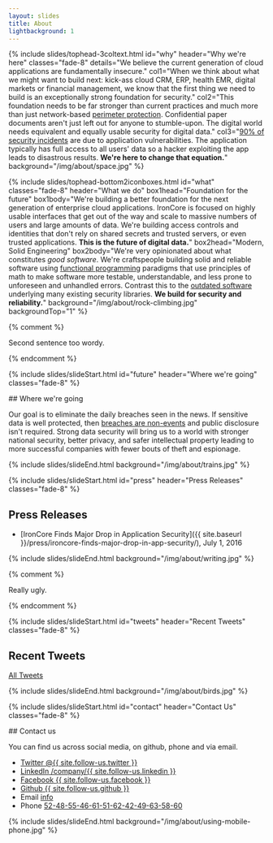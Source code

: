 ```yaml
---
layout: slides
title: About
lightbackground: 1
---
```


{% include slides/tophead-3coltext.html
  id="why"
  header="Why we're here"
  classes="fade-8"
  details="We believe the current generation of cloud applications are fundamentally insecure."
  col1="When we think about what we might want to build next: kick-ass cloud CRM, ERP, health EMR, digital markets or financial management, we know that the first thing we need to build is an exceptionally strong foundation for security."
  col2="This foundation needs to be far stronger than current practices and much more than just network-based [perimeter protection][perimsec].  Confidential paper documents aren't just left out for anyone to stumble-upon.  The digital world needs equivalent and equally usable security for digital data."
  col3="[90% of security incidents][worseningsecurity] are due to application vulnerabilities. The application typically has full access to all users' data so a hacker exploiting the app leads to disastrous results. **We're here to change that equation.**"
  background="/img/about/space.jpg"
%}


{% include slides/tophead-bottom2iconboxes.html
  id="what"
  classes="fade-8"
  header="What we do"
  box1head="Foundation for the future"
  box1body="We're building a better foundation for the next generation of enterprise cloud applications. IronCore is focused on highly usable interfaces that get out of the way and scale to massive numbers of users and large amounts of data. We're building access controls and identities that don't rely on shared secrets and trusted servers, or even trusted applications. **This is the future of digital data.**"
  box2head="Modern, Solid Engineering"
  box2body="We're very opinionated about what constitutes _good software_. We're craftspeople building solid and reliable software using [functional programming][funcprog] paradigms that use principles of math to make software more testable, understandable, and less prone to unforeseen and unhandled errors. Contrast this to the [outdated software][shoddysoftware] underlying many existing security libraries. **We build for security and reliability.**"
  background="/img/about/rock-climbing.jpg"
  backgroundTop="1"
%}


{% comment %}

Second sentence too wordy.

{% endcomment %}

{% include slides/slideStart.html id="future" header="Where we're going" classes="fade-8" %}
<div markdown="1">
## Where we're going

Our goal is to eliminate the daily breaches seen in the news. If sensitive data is well protected, then [breaches are non-events][breachdisclosure] and public disclosure isn't required. Strong data security will bring us to a world with stronger national security, better privacy, and safer intellectual property leading to more successful companies with fewer bouts of theft and espionage.

</div>
{% include slides/slideEnd.html background="/img/about/trains.jpg" %}


{% include slides/slideStart.html id="press" header="Press Releases" classes="fade-8" %}
<div markdown="1">

## Press Releases

* [IronCore Finds Major Drop in Application Security]({{ site.baseurl }}/press/ironcore-finds-major-drop-in-app-security/), July 1, 2016

</div>
{% include slides/slideEnd.html background="/img/about/writing.jpg" %}


{% comment %}

Really ugly.

{% endcomment %}

{% include slides/slideStart.html id="tweets" header="Recent Tweets" classes="fade-8" %}

<h2 class="ae-1">Recent Tweets</h2>
<div id="twitter-latest" class="ae-2"></div>
<div class="center">
  <a href="https://twitter.com/ironcorelabs" class="button round uppercase deepRed ae-5 fromCenter cropBottom">All Tweets</a>
</div>

{% include slides/slideEnd.html background="/img/about/birds.jpg" %}



{% include slides/slideStart.html id="contact" header="Contact Us" classes="fade-8" %}
<div markdown="1">
## Contact us

You can find us across social media, on github, phone and via email.

<ul class="contactButtons">
  <li class="ae-1 fromLeft">
    <a href="https://twitter.com/{{ site.follow-us.twitter }}">
      <i class="fa fa-twitter"></i>
      <span class="contactLabel">Twitter</span>
      <span class="contactAddress">@{{ site.follow-us.twitter }}</span>
    </a>
  </li>
  <li class="ae-2 fromLeft">
    <a href="https://linkedin.com/company/{{ site.follow-us.linkedin }}">
      <i class="fa fa-linkedin"></i>
      <span class="contactLabel">LinkedIn</span>
    <span class="contactAddress">/company/{{ site.follow-us.linkedin }}</span></a>
  </li>
  <li class="ae-3 fromLeft">
    <a href="https://facebook.com/{{ site.follow-us.facebook }}">
    <i class="fa fa-facebook"></i>
    <span class="contactLabel">Facebook</span>
    <span class="contactAddress">{{ site.follow-us.facebook }}</span></a>
  </li>
  <li class="ae-4 fromLeft">
    <a href="https://github.com/{{ site.follow-us.github }}">
    <i class="fa fa-github"></i>
    <span class="contactLabel">Github</span>
    <span class="contactAddress">{{ site.follow-us.github }}</span></a>
  </li>
  <li class="ae-5 fromLeft">
    <i class="fa fa-envelope"></i>
    <span class="contactLabel">Email</span>
    <span class="contactAddress"><a href="" class="contactemail">info</a></span>
  </li>
  <li class="ae-6 fromLeft">
    <i class="fa fa-phone"></i>
    <span class="contactLabel">Phone</span>
    <span class="contactAddress"><a href="" class="contacttel">52-48-55-46-61-51-62-42-49-63-58-60</a></span>
  </li>
</ul>

</div>
{% include slides/slideEnd.html background="/img/about/using-mobile-phone.jpg" %}



[perimsec]: https://blog.ironcorelabs.com/the-inevitable-demise-of-perimeter-security-9863ef372294
[worseningsecurity]: https://blog.ironcorelabs.com/the-worsening-state-of-application-security-c50a49f00652
[funcprog]: https://en.wikipedia.org/wiki/Functional_programming
[breachdisclosure]: https://blog.ironcorelabs.com/breach-disclosure-laws-and-consequences-f7e14edca29e
[shoddysoftware]: http://queue.acm.org/detail.cfm?id=2602816
